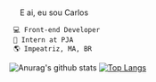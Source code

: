 <img src="https://media.giphy.com/media/hvRJCLFzcasrR4ia7z/giphy.gif" width="15px"> E ai, eu sou Carlos


	 💻 Front-end Developer
	 🚀 Intern at PJA
	 🌎 Impeatriz, MA, BR



![Anurag's github stats](https://github-readme-stats.vercel.app/api?username=carlossantos74&show_icons=true&count_private=true) [![Top Langs](https://github-readme-stats.vercel.app/api/top-langs/?username=carlossantos74&layout=compact)](https://github.com/anuraghazra/github-readme-stats)




<!-- **carlossantos74/carlossantos74** is a ✨ _special_ ✨ repository because its `README.md` (this file) appears on your GitHub profile. -->
